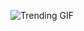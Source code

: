 
<!-- GIF_SECTION -->
![Trending GIF](https://media2.giphy.com/media/v1.Y2lkPThiYjIxNzcyaGQwNTlvaW9wYmRvdjZzNzhjM2VuYnltNzZ2cGh2cTBnbHNsemZnbCZlcD12MV9naWZzX3NlYXJjaCZjdD1n/KwMYzlxpfL3OZikB2Q/giphy.gif)
<!-- END_GIF_SECTION -->
